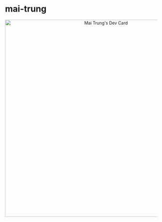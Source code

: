 # mai-trung
[comment]: <> (Daily Dev Card)
<div align="center">
  <a href="https://app.daily.dev/maitrung0104"><img src="https://api.daily.dev/devcards/v2/maitrung0104.png?type=wide&r=xb4" width="652" alt="Mai Trung's Dev Card"/></a>
</div>
